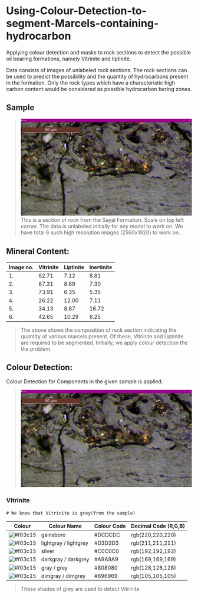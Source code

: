 # Using-Colour-Detection-to-segment-Marcels-containing-hydrocarbon
Applying colour detection and masks to rock sections to detect the possible oil bearing formations, namely Vitrinite and liptinite.

Data consists of images of unlabeled rock sections.
The rock sections can be used to predict the possibility and the quantity of hydrocarbons present in the formation.
Only the rock types which have a characteristic high carbon content would be considered as possible hydrocarbon bering zones.

## Sample
>![1](https://github.com/PranjalGhildiyal/Using-Colour-Detection-to-segment-Rocks-containing-hydrocarbon/blob/main/Accessories/Sample.png)
>This is a section of rock from the Sayal Formation. Scale on top left corner.
>The data is unlabeled initially for any model to work on.
>We have total 6 such high resolution images (2560x1920) to work on.

## Mineral Content:
| Image no. | Vitrinite  | Liptinite | Inertinite |
| --------- | ---------- | --------- | ---------- |
| 1.  | 62.71  | 7.12 | 8.81 |
| 2.  | 67.31  | 8.89 | 7.30 |
| 3.  | 73.91  | 6.35 | 5.35 |
| 4.  | 26.22  | 12.00 | 7.11 |
| 5.  | 34.13  | 8.87 | 16.72 |
| 6.  | 42.65  | 10.29 | 6.25 |
>The above shows the composition of rock section indicating the quantity of various marcels present.
>Of these, Vitrinite and Liptinite are required to be segmented. Initially, we apply colour detection the the problem.

## Colour Detection:
Colour Detection for Components in the given sample is applied.
>![2](https://github.com/PranjalGhildiyal/Using-Colour-Detection-to-segment-Rocks-containing-hydrocarbon/blob/main/Accessories/Sample.png)

### Vitrinite
```diff
# We know that Vitrinite is grey(from the sample)
```
| Colour |Colour Name | Colour Code | Decimal Code (R,G,B) |
| ------ | ---------  | ----------- | -------------------- |
|![#f03c15](https://via.placeholder.com/15/DCDCDC/000000?text=+) | 	gainsboro | #DCDCDC | rgb(220,220,220) |
|![#f03c15](https://via.placeholder.com/15/D3D3D3/000000?text=+) | 	lightgray / lightgrey | #D3D3D3 | rgb(211,211,211) |
|![#f03c15](https://via.placeholder.com/15/C0C0C0/000000?text=+) | silver | #C0C0C0 | 	rgb(192,192,192) |
|![#f03c15](https://via.placeholder.com/15/A9A9A9/000000?text=+) | darkgray / darkgrey | #A9A9A9 | rgb(169,169,169) |
|![#f03c15](https://via.placeholder.com/15/808080/000000?text=+) | 	gray / grey | #808080| rgb(128,128,128) |
|![#f03c15](https://via.placeholder.com/15/696969/000000?text=+) | 	dimgray / dimgrey | #696969 | rgb(105,105,105)|
>These shades of grey are used to detect Vitrinite
#### 

